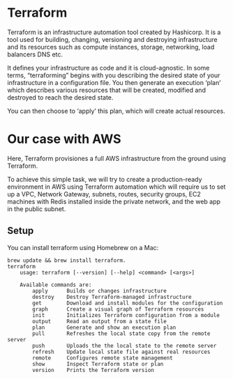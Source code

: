 # Terraform 

Terraform is an infrastructure automation tool created by Hashicorp. 
It is a tool used for building, changing, versioning and destroying infrastructure and its resources such as compute instances, storage, networking, load balancers DNS etc.

It defines your infrastructure as code and it is cloud-agnostic. 
In some terms, “terraforming” begins with you describing the desired state of your infrastructure in a configuration file.
You then generate an execution ‘plan’ which describes various resources that will be created, 
modified and destroyed to reach the desired state.

You can then choose to ‘apply’ this plan, which will create actual resources.


# Our case with AWS

Here, Terraform provisiones a full AWS infrastructure from the ground using Terraform. 

To achieve this simple task, we will try to create a production-ready environment in AWS using Terraform automation which will require us to set up a VPC, Network Gateway, subnets, routes, security groups, EC2 machines with Redis installed inside the private network, and the web app in the public subnet.


## Setup

You can install terraform using Homebrew on a Mac: 
```console
brew update && brew install terraform.
terraform
    usage: terraform [--version] [--help] <command> [<args>]

    Available commands are:
        apply      Builds or changes infrastructure
        destroy    Destroy Terraform-managed infrastructure
        get        Download and install modules for the configuration
        graph      Create a visual graph of Terraform resources
        init       Initializes Terraform configuration from a module
        output     Read an output from a state file
        plan       Generate and show an execution plan
        pull       Refreshes the local state copy from the remote server
        push       Uploads the the local state to the remote server
        refresh    Update local state file against real resources
        remote     Configures remote state management
        show       Inspect Terraform state or plan
        version    Prints the Terraform version
```


